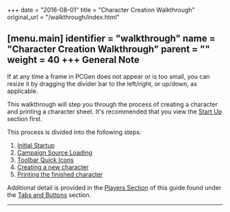 +++
date = "2016-08-01"
title = "Character Creation Walkthrough"
original_url = "/walkthrough/index.html"

[menu.main]
    identifier = "walkthrough"
    name = "Character Creation Walkthrough"
    parent = ""
    weight = 40
+++
General Note
------------

If at any time a frame in PCGen does not appear or is too small, you can
resize it by dragging the divider bar to the left/right, or up/down, as
applicable.

This walkthrough will step you through the process of creating a
character and printing a character sheet. It's recommended that you view
the [Start Up](/walkthrough/initial-startup.html) section first.

This process is divided into the following steps:

1.  [Initial Startup](/walkthrough/initial-startup.html)
2.  [Campaign Source Loading](/walkthrough/load-campaign.html)
3.  [Toolbar Quick Icons](/walkthrough/toolbar-quick-icons.html)
4.  [Creating a new character](/walkthrough/create-character.html)
5.  [Printing the finished character](/walkthrough/print-new.html)

Additional detail is provided in the [Players
Section](/tab/summary.html) of this guide found under the [Tabs and
Buttons](/tab/tab.html) section.

------------------------------------------------------------------------



